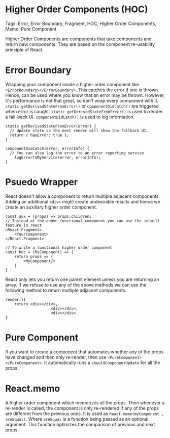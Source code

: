 # Higher Order Components (HOC)

Tags: Error, Error Boundary, Fragment, HOC, Higher Order Components, Memo, Pure Component

Higher Order Components are components that take components and return new components. They are based on the component re-usability principle of React.

# Error Boundary

Wrapping your component inside a higher order component like `<ErrorBoundary></ErrorBoundary>`. This catches the error if one is thrown. Hence, can be used where you know that an error may be thrown. However, it's performance is not that great, so don't wrap every component with it. `static getDerivedStateFromError()` or `componentDidCatch()` are triggered when error is caught. `static getDerivedStateFromError()` is used to render a fall-back UI. `componentDidCatch()` is used to log information.

    static getDerivedStateFromError(error) {
      // Update state so the next render will show the fallback UI.
      return { hasError: true };
    }
    
    componentDidCatch(error, errorInfo) {
      // You can also log the error to an error reporting service
    	logErrorToMyService(error, errorInfo);
    }

# Psuedo Wrapper

React doesn't allow a component to return multiple adjacent components. Adding an additional `<div>` might create undesirable results and hence we create an auxiliary higher order component.

    const aux = (props) => props.children;
    // Instead of the above functional component you can use the inbuilt feature in react
    <React.Fragment>
    	<YourComponent>
    </React.Fragment>

    // To write a functional higher order component
    const hoc = (MyComponent) => {
    	return props => {
    		<MyComponent/>
    	}	
    }

React only lets you return one parent element unless you are returning an array. If we refuse to use any of the above methods we can use the following method to return multiple adjacent components.

    render(){
    	return <div></div>,
    					<div></div>,
    					<div></div>
    }

# Pure Component

If you want to create a component that automates whether any of the props have changed and then only re-render, then use `<PureComponent></PureComponent>`. It automatically runs a `shouldComponentUpdate` for all the props.

# React.memo

A higher order component which memorizes all the props. Then whenever a re-render is called, the component is only re-rendered if any of the props are different from the previous ones. It is used as `React.memo(myComponent , areEqual)`. Where `areEqual` is a function being passed as an optional argument. This function optimizes the comparison of previous and next props.